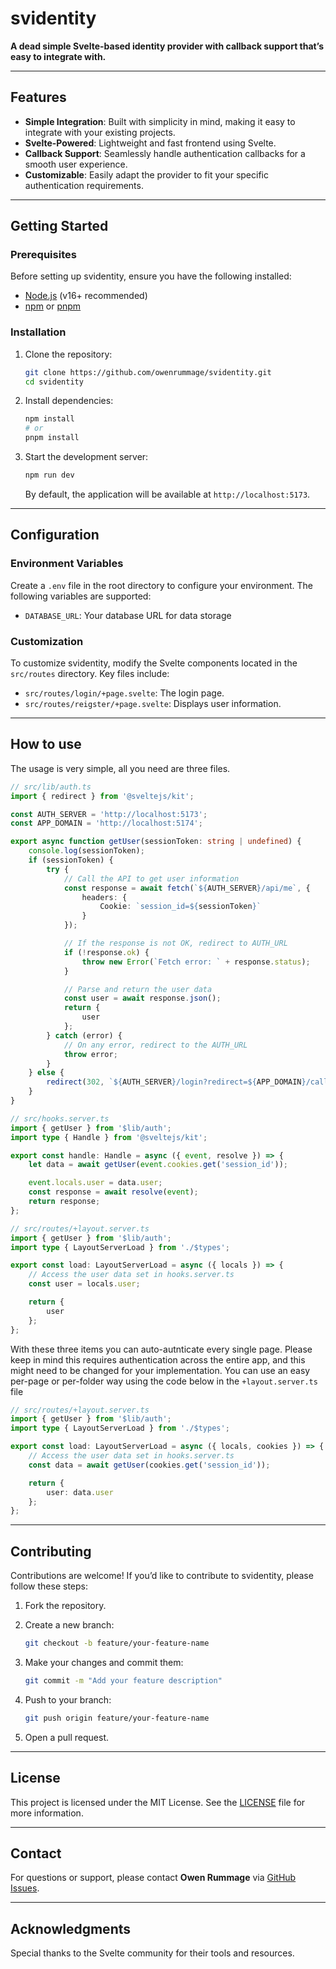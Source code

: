 # svidentity

**A dead simple Svelte-based identity provider with callback support that’s easy to integrate with.**

---

## Features

- **Simple Integration**: Built with simplicity in mind, making it easy to integrate with your existing projects.
- **Svelte-Powered**: Lightweight and fast frontend using Svelte.
- **Callback Support**: Seamlessly handle authentication callbacks for a smooth user experience.
- **Customizable**: Easily adapt the provider to fit your specific authentication requirements.

---

## Getting Started

### Prerequisites

Before setting up svidentity, ensure you have the following installed:

- [Node.js](https://nodejs.org/) (v16+ recommended)
- [npm](https://www.npmjs.com/) or [pnpm](https://pnpm.io/)

### Installation

1. Clone the repository:

   ```bash
   git clone https://github.com/owenrummage/svidentity.git
   cd svidentity
   ```

2. Install dependencies:

   ```bash
   npm install
   # or
   pnpm install
   ```

3. Start the development server:

   ```bash
   npm run dev
   ```

   By default, the application will be available at `http://localhost:5173`.

---

## Configuration

### Environment Variables

Create a `.env` file in the root directory to configure your environment. The following variables are supported:

- `DATABASE_URL`: Your database URL for data storage

### Customization

To customize svidentity, modify the Svelte components located in the `src/routes` directory. Key files include:

- `src/routes/login/+page.svelte`: The login page.
- `src/routes/reigster/+page.svelte`: Displays user information.

---
## How to use
The usage is very simple, all you need are three files.


```ts
// src/lib/auth.ts
import { redirect } from '@sveltejs/kit';

const AUTH_SERVER = 'http://localhost:5173';
const APP_DOMAIN = 'http://localhost:5174';

export async function getUser(sessionToken: string | undefined) {
	console.log(sessionToken);
	if (sessionToken) {
		try {
			// Call the API to get user information
			const response = await fetch(`${AUTH_SERVER}/api/me`, {
				headers: {
					Cookie: `session_id=${sessionToken}`
				}
			});

			// If the response is not OK, redirect to AUTH_URL
			if (!response.ok) {
				throw new Error(`Fetch error: ` + response.status);
			}

			// Parse and return the user data
			const user = await response.json();
			return {
				user
			};
		} catch (error) {
			// On any error, redirect to the AUTH_URL
			throw error;
		}
	} else {
		redirect(302, `${AUTH_SERVER}/login?redirect=${APP_DOMAIN}/callback`);
	}
}
```

```ts
// src/hooks.server.ts
import { getUser } from '$lib/auth';
import type { Handle } from '@sveltejs/kit';

export const handle: Handle = async ({ event, resolve }) => {
	let data = await getUser(event.cookies.get('session_id'));

	event.locals.user = data.user;
	const response = await resolve(event);
	return response;
};
```

```ts
// src/routes/+layout.server.ts
import { getUser } from '$lib/auth';
import type { LayoutServerLoad } from './$types';

export const load: LayoutServerLoad = async ({ locals }) => {
	// Access the user data set in hooks.server.ts
	const user = locals.user;

	return {
		user
	};
};

```


With these three items you can auto-autnticate every single page. Please keep in mind this requires authentication across the entire app, and this might need to be changed for your implementation. You can use an easy per-page or per-folder way using the code below in the ``+layout.server.ts`` file

```ts
// src/routes/+layout.server.ts
import { getUser } from '$lib/auth';
import type { LayoutServerLoad } from './$types';

export const load: LayoutServerLoad = async ({ locals, cookies }) => {
	// Access the user data set in hooks.server.ts
	const data = await getUser(cookies.get('session_id'));

	return {
		user: data.user
	};
};
```
---

## Contributing

Contributions are welcome! If you’d like to contribute to svidentity, please follow these steps:

1. Fork the repository.

2. Create a new branch:

   ```bash
   git checkout -b feature/your-feature-name
   ```

3. Make your changes and commit them:

   ```bash
   git commit -m "Add your feature description"
   ```

4. Push to your branch:

   ```bash
   git push origin feature/your-feature-name
   ```

5. Open a pull request.

---

## License

This project is licensed under the MIT License. See the [LICENSE](LICENSE) file for more information.

---

## Contact

For questions or support, please contact **Owen Rummage** via [GitHub Issues](https://github.com/owenrummage/svidentity/issues).

---

## Acknowledgments

Special thanks to the Svelte community for their tools and resources.
